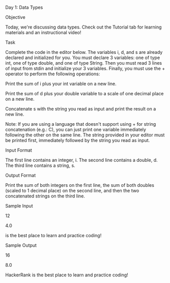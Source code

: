 Day 1: Data Types


Objective


Today, we're discussing data types. Check out the Tutorial tab for learning materials and an instructional video!

Task


Complete the code in the editor below. The variables i, d, and s are already declared and initialized for you. You must declare 3 variables: one of type int, one of type double, and one of type String. Then you must read 3 lines of input from stdin and initialize your 3 variables. Finally, you must use the + operator to perform the following operations:


Print the sum of i plus your int variable on a new line.


Print the sum of d plus your double variable to a scale of one decimal place on a new line.


Concatenate s with the string you read as input and print the result on a new line.


Note: If you are using a language that doesn't support using + for string concatenation (e.g.: C), you can just print one variable immediately following the other on the same line. The string provided in your editor must be printed first, immediately followed by the string you read as input.


Input Format


The first line contains an integer, i. The second line contains a double, d. The third line contains a string, s.

Output Format


Print the sum of both integers on the first line, the sum of both doubles (scaled to 1 decimal place) on the second line, and then the two concatenated strings on the third line.

Sample Input


12


4.0


is the best place to learn and practice coding!


Sample Output


16


8.0


HackerRank is the best place to learn and practice coding!
